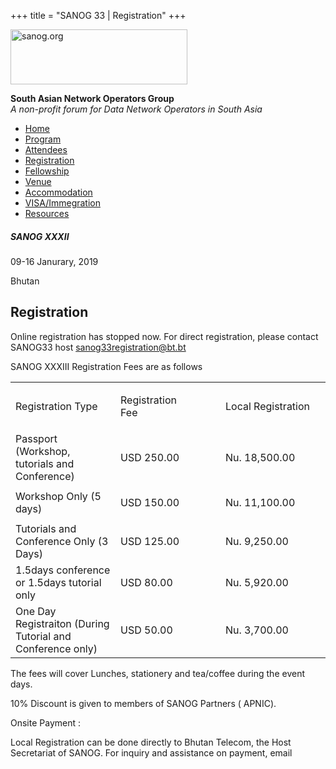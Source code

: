 +++
title = "SANOG 33 | Registration"
+++

[<img src="../images/logo.jpg" width="283" height="88" alt="sanog.org" />](../index.html)

**South Asian Network Operators Group**  
*A non-profit forum for Data Network Operators in South Asia*

-   [Home](index.html)
-   [Program](program.html)
-   [Attendees](attendee.html)
-   [Registration](reg.html)
-   [Fellowship](fellowship.html)
-   [Venue](venue.html)
-   [Accommodation](accomo.html)
-   [VISA/Immegration](visa.html)
-   [Resources](downloads.html)

##### SANOG XXXII

09-16 Janurary, 2019

Bhutan

  
  
  
  
  
  
  
  
  
  
  
  
  
  
  

Registration
------------

  

Online registration has stopped now. For direct registration, please
contact SANOG33 host <sanog33registration@bt.bt>

  
  

SANOG XXXIII Registration Fees are as follows

  

<table data-cellpadding="2" data-cellspacing="2" data-border="1" width="670">
<colgroup>
<col style="width: 33%" />
<col style="width: 33%" />
<col style="width: 33%" />
</colgroup>
<tbody>
<tr class="odd">
<td>Registration Type<br />
</td>
<td><p>Registration<br />
Fee</p></td>
<td>Local Registration</td>
</tr>
<tr class="even">
<td>Passport (Workshop, tutorials and Conference)<br />
</td>
<td>USD 250.00<br />
</td>
<td>Nu. 18,500.00</td>
</tr>
<tr class="odd">
<td>Workshop Only (5 days)<br />
</td>
<td>USD 150.00<br />
</td>
<td><p>Nu. 11,100.00<br />
</p></td>
</tr>
<tr class="even">
<td>Tutorials and Conference Only (3 Days)<br />
</td>
<td>USD 125.00<br />
</td>
<td>Nu. 9,250.00</td>
</tr>
<tr class="odd">
<td>1.5days conference or 1.5days tutorial only</td>
<td>USD 80.00</td>
<td>Nu. 5,920.00</td>
</tr>
<tr class="even">
<td>One Day Registraiton (During Tutorial and Conference only)<br />
</td>
<td>USD 50.00<br />
</td>
<td>Nu. 3,700.00</td>
</tr>
</tbody>
</table>

  

The fees will cover Lunches, stationery and tea/coffee during the event
days.

10% Discount is given to members of SANOG Partners ( APNIC).

  

Onsite Payment :

Local Registration can be done directly to Bhutan Telecom, the Host
Secretariat of SANOG. For inquiry and assistance on payment, email
